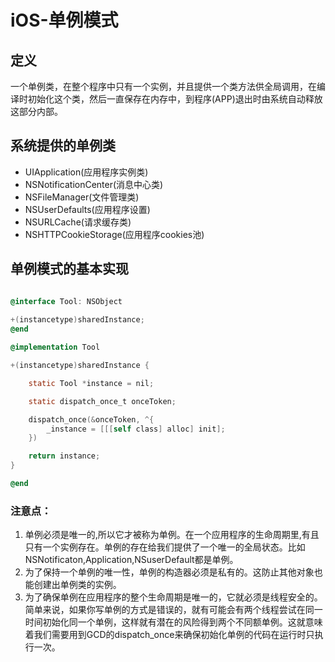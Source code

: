 # iOS-单例模式

## 定义

一个单例类，在整个程序中只有一个实例，并且提供一个类方法供全局调用，在编译时初始化这个类，然后一直保存在内存中，到程序(APP)退出时由系统自动释放这部分内部。

## 系统提供的单例类

+ UIApplication(应用程序实例类)
+ NSNotificationCenter(消息中心类)
+ NSFileManager(文件管理类)
+ NSUserDefaults(应用程序设置)
+ NSURLCache(请求缓存类)
+ NSHTTPCookieStorage(应用程序cookies池)

## 单例模式的基本实现

``` Objective-C

@interface Tool: NSObject 
    
+(instancetype)sharedInstance;
@end

@implementation Tool

+(instancetype)sharedInstance {

    static Tool *instance = nil;

    static dispatch_once_t onceToken;

    dispatch_once(&onceToken, ^{
        _instance = [[[self class] alloc] init];
    })

    return instance;
}

@end

```

### 注意点：

1. 单例必须是唯一的,所以它才被称为单例。在一个应用程序的生命周期里,有且只有一个实例存在。单例的存在给我们提供了一个唯一的全局状态。比如NSNotificaton,Application,NSuserDefault都是单例。
2. 为了保持一个单例的唯一性，单例的构造器必须是私有的。这防止其他对象也能创建出单例类的实例。
3. 为了确保单例在应用程序的整个生命周期是唯一的，它就必须是线程安全的。简单来说，如果你写单例的方式是错误的，就有可能会有两个线程尝试在同一时间初始化同一个单例，这样就有潜在的风险得到两个不同额单例。这就意味着我们需要用到GCD的dispatch_once来确保初始化单例的代码在运行时只执行一次。
